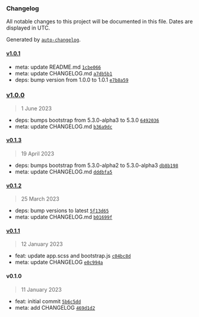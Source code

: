 ### Changelog

All notable changes to this project will be documented in this file. Dates are displayed in UTC.

Generated by [`auto-changelog`](https://github.com/CookPete/auto-changelog).

#### [v1.0.1](https://github.com/gethyas/bootstrap/compare/v1.0.0...v1.0.1)

- meta: update README.md [`1cbe066`](https://github.com/gethyas/bootstrap/commit/1cbe066629fb409d304e4b042c8a4846ffbb6b54)
- meta: update CHANGELOG.md [`a7db5b1`](https://github.com/gethyas/bootstrap/commit/a7db5b1840379bda7c4505ff1040680e933b2028)
- deps: bump version from 1.0.0 to 1.0.1 [`e7b8a59`](https://github.com/gethyas/bootstrap/commit/e7b8a5988215e1be86a38c4bd5b4d2f25b1f6f88)

### [v1.0.0](https://github.com/gethyas/bootstrap/compare/v0.1.3...v1.0.0)

> 1 June 2023

- deps: bumps bootstrap from 5.3.0-alpha3 to 5.3.0 [`6492036`](https://github.com/gethyas/bootstrap/commit/649203636766a4035e3d76ffc60dbdac0a601221)
- meta: update CHANGELOG.md [`b36a9dc`](https://github.com/gethyas/bootstrap/commit/b36a9dc743a53b28ba0d4ac481ad69926afbb5a7)

#### [v0.1.3](https://github.com/gethyas/bootstrap/compare/v0.1.2...v0.1.3)

> 19 April 2023

- deps: bumps bootstrap from 5.3.0-alpha2 to 5.3.0-alpha3 [`db8b198`](https://github.com/gethyas/bootstrap/commit/db8b1980d2f064111bf585392b11047dbcf9fb0c)
- meta: update CHANGELOG.md [`dddbfa5`](https://github.com/gethyas/bootstrap/commit/dddbfa5375d4339d5bd9935819636083be23076d)

#### [v0.1.2](https://github.com/gethyas/bootstrap/compare/v0.1.1...v0.1.2)

> 25 March 2023

- deps: bump versions to latest [`5f13d65`](https://github.com/gethyas/bootstrap/commit/5f13d6506169194efa46d4efe94bb718e5ca5da7)
- meta: update CHANGELOG.md [`b01699f`](https://github.com/gethyas/bootstrap/commit/b01699f74baea0a8f3791d99f335a700a81f1dff)

#### [v0.1.1](https://github.com/gethyas/bootstrap/compare/v0.1.0...v0.1.1)

> 12 January 2023

- feat: update app.scss and bootstrap.js [`c04bc8d`](https://github.com/gethyas/bootstrap/commit/c04bc8df21a7a78bad4465bebf66c19cffbfeb29)
- meta: update CHANGELOG [`e0c994a`](https://github.com/gethyas/bootstrap/commit/e0c994a5dd02011684cd2889b17891cd0e81d376)

#### v0.1.0

> 11 January 2023

- feat: initial commit [`5b6c5dd`](https://github.com/gethyas/bootstrap/commit/5b6c5ddb9aa0ed00447cdbeb92b64e49da63c6f9)
- meta: add CHANGELOG [`469d1d2`](https://github.com/gethyas/bootstrap/commit/469d1d23f4a58937657a0d39bfe0490dff623312)
